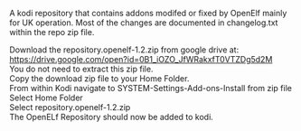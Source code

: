 A kodi repository that contains addons modifed or fixed by
OpenElf mainly for UK operation. Most of the changes are documented in 
changelog.txt within the repo zip file.<br />

Download the repository.openelf-1.2.zip from google drive at:<br />
https://drive.google.com/open?id=0B1_iOZO_JfWRakxfT0VTZDg5d2M<br />
You do not need to extract this zip file.<br />
Copy the download zip file to your Home Folder.<br />
From within Kodi navigate to SYSTEM-Settings-Add-ons-Install from zip file<br />
Select Home Folder<br />
Select repository.openelf-1.2.zip<br />
The OpenELf Repository should now be added to kodi.

